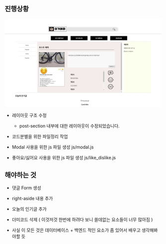 ## 진행상황
<img src = "video/video.gif"/>

- 레이아웃 구조 수정
    - post-section 내부에 대한 레이아웃이 수정되었습니다. 

- 코드분별을 위한 파일정리 작업

- Modal 사용을 위한 js 파일 생성 js/modal.js

- 좋아요/싫어요 사용을 위한 js 파일 생성 js/like_dislike.js

## 해야하는 것

- 댓글 Form 생성
- right-aside 내용 추가
- 오늘의 인기글 추가 
- 더미코드 삭제 ( 이것저것 한번에 하려다 보니 쓸데없는 요소들이 너무 많아짐 )

- 사실 이 모든 것은 데이터베이스 + 백엔드 적인 요소가 좀 있어서 배우고 생각해봐야할 듯